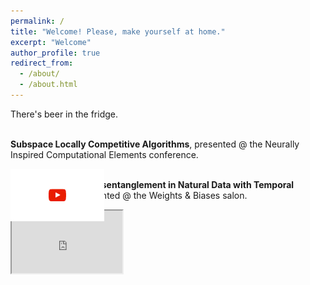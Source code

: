 ```yaml
---
permalink: /
title: "Welcome! Please, make yourself at home."
excerpt: "Welcome"
author_profile: true
redirect_from: 
  - /about/
  - /about.html
---
```


There's beer in the fridge.

<br><strong>Subspace Locally Competitive Algorithms</strong>,
presented @ the Neurally Inspired Computational Elements conference.

<!--
<iframe
<a href=https://youtu.be/X3TOohLp4jk>
<img src=https://img.youtube.com/vi/X3TOohLp4jk/hqdefault.jpg alt='Video Dylan Paiton NICE 2021'>
</iframe>
-->

<div style="position:relative">
    <img src="https://img.youtube.com/vi/X3TOohLp4jk/hqdefault.jpg" style="position:absolute; width=150; height=84"/>
    <img src="images/youtube-overlay-image.png" style="position:absolute; width=150; height=84"/>
</div>

<!--
<p><a href="https://youtu.be/X3TOohLp4jk">
<img src="http://img.youtube.com/vi/X3TOohLp4jk/maxresdefault.jpg" alt="Dylan Paiton NICE 2021" width="150" height="84">
</a></p>
-->

<!--http://img.youtube.com/vi/<YouTube_Video_ID_HERE>/maxresdefault.jpg-->

<!--
<iframe
    width="355"
    height="200"
    src="https://www.youtube-nocookie.com/embed/X3TOohLp4jk?w=355&h=200&origin=https://dpaiton.github.io"
    title="Dylan Paiton NICE 2021"
    frameborder="0"
    allow="accelerometer; autoplay; clipboard-write; encrypted-media; gyroscope; picture-in-picture"
    allowfullscreen>
</iframe>
-->


<!--
srcdoc="<style>*{padding:0;margin:0;overflow:hidden}html,body{height:100%}img,span{position:absolute;width:100%;top:0;bottom:0;margin:auto}span{height:1.5em;text-align:center;font:48px/1.5 sans-serif;color:white;text-shadow:0 0 0.5em black}</style><a href=https://www.youtube.com/embed/X3TOohLp4jk?autoplay=0><img src=https://img.youtube.com/vi/X3TOohLp4jk/hqdefault.jpg alt='Video NICE 2020 - Dylan Paiton'><span>▶</span></a>"
-->

<br><strong>Towards Nonlinear Disentanglement in Natural Data with Temporal Sparse Coding</strong>,
presented @ the Weights & Biases salon.
<iframe width="177" height="100"
src="https://www.youtube.com/embed/h9SYmFTrW8U">
</iframe>

